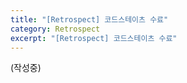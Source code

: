 ```yaml
---
title: "[Retrospect] 코드스테이츠 수료"
category: Retrospect
excerpt: "[Retrospect] 코드스테이츠 수료"
---
```


(작성중)
